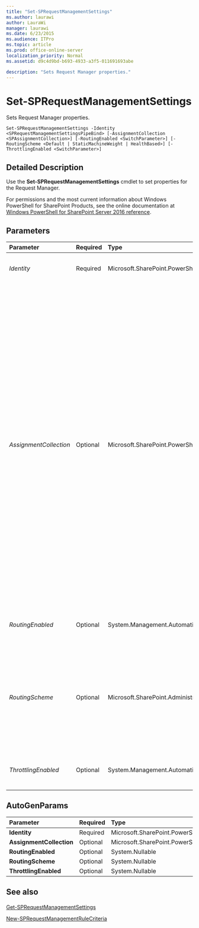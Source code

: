 ```yaml
---
title: "Set-SPRequestManagementSettings"
ms.author: laurawi
author: LauraWi
manager: laurawi
ms.date: 6/23/2015
ms.audience: ITPro
ms.topic: article
ms.prod: office-online-server
localization_priority: Normal
ms.assetid: d9c4d9bd-b693-4933-a3f5-011691693abe

description: "Sets Request Manager properties."
---
```


# Set-SPRequestManagementSettings

Sets Request Manager properties.
  
```
Set-SPRequestManagementSettings -Identity <SPRequestManagementSettingsPipeBind> [-AssignmentCollection <SPAssignmentCollection>] [-RoutingEnabled <SwitchParameter>] [-RoutingScheme <Default | StaticMachineWeight | HealthBased>] [-ThrottlingEnabled <SwitchParameter>]

```

## Detailed Description

Use the **Set-SPRequestManagementSettings** cmdlet to set properties for the Request Manager. 
  
For permissions and the most current information about Windows PowerShell for SharePoint Products, see the online documentation at [Windows PowerShell for SharePoint Server 2016 reference](https://go.microsoft.com/fwlink/p/?LinkId=671715). 
  
## Parameters

|**Parameter**|**Required**|**Type**|**Description**|
|:-----|:-----|:-----|:-----|
| _Identity_ <br/> |Required  <br/> |Microsoft.SharePoint.PowerShell.SPRequestManagementSettingsPipeBind  <br/> |Specifies the Request Manager object for which settings will be applied.  <br/> |
| _AssignmentCollection_ <br/> |Optional  <br/> |Microsoft.SharePoint.PowerShell.SPAssignmentCollection  <br/> |Manages objects for the purpose of proper disposal. Use of objects, such as **SPWeb** or **SPSite**, can use large amounts of memory and use of these objects in Windows PowerShell scripts requires proper memory management. Using the **SPAssignment** object, you can assign objects to a variable and dispose of the objects after they are needed to free up memory. When **SPWeb**, **SPSite**, or **SPSiteAdministration** objects are used, the objects are automatically disposed of if an assignment collection or the **Global** parameter is not used.  <br/> > [!NOTE]> When the **Global** parameter is used, all objects are contained in the global store. If objects are not immediately used, or disposed of by using the **Stop-SPAssignment** command, an out-of-memory scenario can occur.           |
| _RoutingEnabled_ <br/> |Optional  <br/> |System.Management.Automation.SwitchParameter  <br/> |Specifies whether routing is enabled or disabled for the Request Manager object.  <br/> |
| _RoutingScheme_ <br/> |Optional  <br/> |Microsoft.SharePoint.Administration.SPRoutingScheme  <br/> |Specifies the routing scheme.  <br/> The value is one of the following:  <br/> -- **Default** - Performs random selection.  <br/> -- **StaticMachineWeight** - Uses Static weight of target.  <br/> -- **HealthBased** - Considers health score of machine.  <br/> |
| _ThrottlingEnabled_ <br/> |Optional  <br/> |System.Management.Automation.SwitchParameter  <br/> |Specifies whether throttling is enabled or disabled for the Request Manager object.  <br/> |
   
## AutoGenParams

|**Parameter**|**Required**|**Type**|**Description**|
|:-----|:-----|:-----|:-----|
|**Identity** <br/> |Required  <br/> |Microsoft.SharePoint.PowerShell.SPRequestManagementSettingsPipeBind  <br/> ||
|**AssignmentCollection** <br/> |Optional  <br/> |Microsoft.SharePoint.PowerShell.SPAssignmentCollection  <br/> ||
|**RoutingEnabled** <br/> |Optional  <br/> |System.Nullable  <br/> ||
|**RoutingScheme** <br/> |Optional  <br/> |System.Nullable  <br/> ||
|**ThrottlingEnabled** <br/> |Optional  <br/> |System.Nullable  <br/> ||
   
## See also

#### 

[Get-SPRequestManagementSettings](get-sprequestmanagementsettings.md)
  
[New-SPRequestManagementRuleCriteria](new-sprequestmanagementrulecriteria.md)

